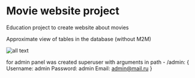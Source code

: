 # Movie website project
 Education project to create website about movies

Approximate view of tables in the database (without M2M)

![all text](https://user-images.githubusercontent.com/82338605/176542229-13fc42e2-b956-4fe5-9512-11578f0db9b1.png)

for admin panel was created superuser with arguments in path - /admin:
{
    Username: admin
    Password: admin
    Email: admin@mail.ru
}